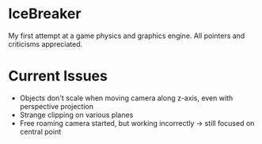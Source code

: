 # IceBreaker
My first attempt at a game physics and graphics engine.  All pointers and criticisms appreciated.

# Current Issues
- Objects don't scale when moving camera along z-axis, even with perspective projection
- Strange clipping on various planes
- Free roaming camera started, but working incorrectly -> still focused on central point
